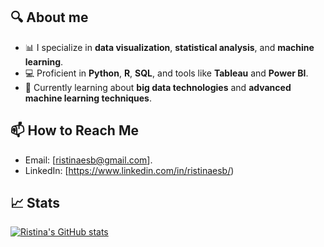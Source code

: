 ## 🔍 About me 
- 📊 I specialize in **data visualization**, **statistical analysis**, and **machine learning**.
- 💻 Proficient in **Python**, **R**, **SQL**, and tools like **Tableau** and **Power BI**.
- 🌱 Currently learning about **big data technologies** and **advanced machine learning techniques**.

## 📫 How to Reach Me
- Email: [ristinaesb@gmail.com].
- LinkedIn: [https://www.linkedin.com/in/ristinaesb/)

## 📈 Stats
[![Ristina's GitHub stats](https://github-readme-stats.vercel.app/api?username=1212-site)](https://github.com/1212-site/github-readme-stats)
